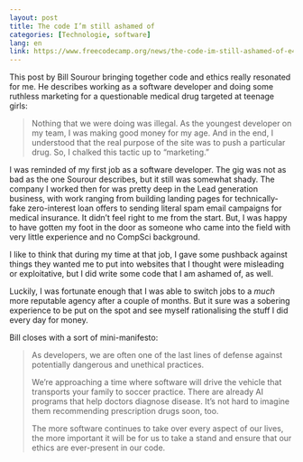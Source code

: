 ```yaml
---
layout: post
title: The code I’m still ashamed of 
categories: [Technologie, software]
lang: en
link: https://www.freecodecamp.org/news/the-code-im-still-ashamed-of-e4c021dff55e/
--- 
```


This post by Bill Sourour bringing together code and ethics really resonated for me. He describes working as a software developer and doing some ruthless marketing for a questionable medical drug targeted at teenage girls:

> Nothing that we were doing was illegal. As the youngest developer on my team, I was making good money for my age. And in the end, I understood that the real purpose of the site was to push a particular drug. So, I chalked this tactic up to “marketing.”

I was reminded of my first job as a software developer. The gig was not as bad as the one Sourour describes, but it still was somewhat shady. The company I worked then for was pretty deep in the Lead generation business, with work ranging from building landing pages for technically-fake zero-interest loan offers to sending literal spam email campaigns for medical insurance. It didn’t feel right to me from the start. But, I was happy to have gotten my foot in the door as someone who came into the field with very little experience and no CompSci background.

I like to think that during my time at that job, I gave some pushback against things they wanted me to put into websites that I thought were misleading or exploitative, but I did write some code that I am ashamed of, as well.

Luckily, I was fortunate enough that I was able to switch jobs to a *much* more reputable agency after a couple of months. But it sure was a sobering experience to be put on the spot and see myself rationalising the stuff I did every day for money.

Bill closes with a sort of mini-manifesto:

> As developers, we are often one of the last lines of defense against potentially dangerous and unethical practices.
> 
> We’re approaching a time where software will drive the vehicle that transports your family to soccer practice. There are already AI programs that help doctors diagnose disease. It’s not hard to imagine them recommending prescription drugs soon, too.
> 
> The more software continues to take over every aspect of our lives, the more important it will be for us to take a stand and ensure that our ethics are ever-present in our code.
